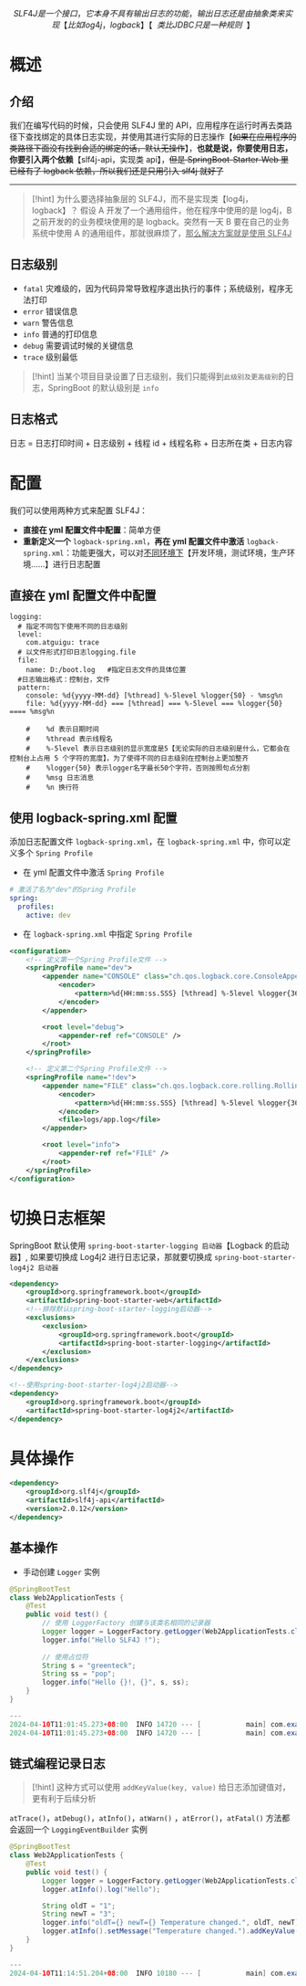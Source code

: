 
$$
SLF4J 是一个接口，它本身不具有输出日志的功能，输出日志还是由抽象类来实现【比如 log4j，logback】【~~类比 JDBC 只是一种规则~~】
$$

# 概述
## 介绍
我们在编写代码的时候，只会使用 SLF4J 里的 API，应用程序在运行时再去类路径下查找绑定的具体日志实现，并使用其进行实际的日志操作【~~如果在应用程序的类路径下面没有找到合适的绑定的话，默认无操作~~】，**也就是说，你要使用日志，你要引入两个依赖**【slf4j-api，实现类 api】，~~但是 SpringBoot-Starter-Web 里已经有了 logback 依赖，所以我们还是只用引入 slf4j 就好了~~

---

>[!hint] 为什么要选择抽象层的 SLF4J，而不是实现类【log4j，logback】？
>假设 A 开发了一个通用组件，他在程序中使用的是 log4j，B 之前开发的的业务模块使用的是 logback。突然有一天 B 要在自己的业务系统中使用 A 的通用组件，那就很麻烦了，<u>那么解决方案就是使用 SLF4J</u>

## 日志级别
- `fatal` 灾难级的，因为代码异常导致程序退出执行的事件；系统级别，程序无法打印
- `error` 错误信息
- `warn` 警告信息
- `info` 普通的打印信息
- `debug` 需要调试时候的关键信息
- `trace` 级别最低

>[!hint] 当某个项目目录设置了日志级别，我们只能得到`此级别及更高级别`的日志，SpringBoot 的默认级别是 `info`

## 日志格式
日志 = 日志打印时间 + 日志级别 + 线程 id + 线程名称 + 日志所在类 + 日志内容

# 配置
我们可以使用两种方式来配置 SLF4J：
- **直接在 yml 配置文件中配置**：简单方便
- **重新定义一个** `logback-spring.xml`，**再在 yml 配置文件中激活** `logback-spring.xml`：功能更强大，可以对<u>不同环境下</u>【开发环境，测试环境，生产环境……】进行日志配置

## 直接在 yml 配置文件中配置
```properties
logging:
  # 指定不同包下使用不同的日志级别
  level:
    com.atguigu: trace
  # 以文件形式打印日志logging.file
  file:
    name: D:/boot.log	#指定日志文件的具体位置
  #日志输出格式：控制台，文件
  pattern: 
  	console: %d{yyyy-MM-dd} [%thread] %-5level %logger{50} - %msg%n
  	file: %d{yyyy-MM-dd} === [%thread] === %-5level === %logger{50} ==== %msg%n
  	
    #    %d 表示日期时间
    #    %thread 表示线程名
    #    %-5level 表示日志级别的显示宽度是5【无论实际的日志级别是什么，它都会在控制台上占用 5 个字符的宽度】，为了使得不同的日志级别在控制台上更加整齐
    #    %logger{50} 表示logger名字最长50个字符，否则按照句点分割
    #    %msg 日志消息
    #    %n 换行符
```

## 使用 logback-spring.xml 配置
添加日志配置文件 `logback-spring.xml`，在 `logback-spring.xml` 中，你可以定义多个 `Spring Profile`

- 在 yml 配置文件中激活 `Spring Profile`
```yml
# 激活了名为"dev"的Spring Profile
spring:
  profiles:
    active: dev
```

- 在 `logback-spring.xml` 中指定 `Spring Profile` 
```xml
<configuration>
	<!-- 定义第一个Spring Profile文件 -->
    <springProfile name="dev">
        <appender name="CONSOLE" class="ch.qos.logback.core.ConsoleAppender">
            <encoder>
                <pattern>%d{HH:mm:ss.SSS} [%thread] %-5level %logger{36} - %msg%n</pattern>
            </encoder>
        </appender>

        <root level="debug">
            <appender-ref ref="CONSOLE" />
        </root>
    </springProfile>

	<!-- 定义第二个Spring Profile文件 -->
    <springProfile name="!dev">
        <appender name="FILE" class="ch.qos.logback.core.rolling.RollingFileAppender">
            <encoder>
                <pattern>%d{HH:mm:ss.SSS} [%thread] %-5level %logger{36} - %msg%n</pattern>
            </encoder>
            <file>logs/app.log</file>
        </appender>

        <root level="info">
            <appender-ref ref="FILE" />
        </root>
    </springProfile>
</configuration>
```

# 切换日志框架
SpringBoot 默认使用 `spring-boot-starter-logging 启动器`【Logback 的启动器】, 如果要切换成 Log4j2 进行日志记录，那就要切换成 `spring-boot-starter-log4j2 启动器`

```xml
<dependency>
    <groupId>org.springframework.boot</groupId>
    <artifactId>spring-boot-starter-web</artifactId>
    <!--排除默认spring-boot-starter-logging启动器-->
    <exclusions>
        <exclusion>
            <groupId>org.springframework.boot</groupId>
            <artifactId>spring-boot-starter-logging</artifactId>
        </exclusion>
    </exclusions>
</dependency>

<!--使用spring-boot-starter-log4j2启动器-->
<dependency>
    <groupId>org.springframework.boot</groupId>
    <artifactId>spring-boot-starter-log4j2</artifactId>
</dependency>
```

# 具体操作
```xml
<dependency>
	<groupId>org.slf4j</groupId>
	<artifactId>slf4j-api</artifactId>
	<version>2.0.12</version>
</dependency>
```

## 基本操作
- 手动创建 `Logger` 实例
```java
@SpringBootTest
class Web2ApplicationTests {
    @Test
    public void test() {
	    // 使用 LoggerFactory 创建与该类名相同的记录器
        Logger logger = LoggerFactory.getLogger(Web2ApplicationTests.class);
        logger.info("Hello SLF4J !");
        
        // 使用占位符
        String s = "greenteck";  
		String ss = "pop";  
		logger.info("Hello {}!, {}", s, ss);
    }
}

---
2024-04-10T11:01:45.273+08:00  INFO 14720 --- [           main] com.example.web_2.Web2ApplicationTests   : Hello SLF4J !
2024-04-10T11:01:45.273+08:00  INFO 14720 --- [           main] com.example.web_2.Web2ApplicationTests   : Hello greenteck!, pop
```

## 链式编程记录日志
>[!hint] 这种方式可以使用 `addKeyValue(key, value)` 给日志添加键值对，更有利于后续分析

`atTrace()`，`atDebug()`，`atInfo()`，`atWarn()` ，`atError()`，`atFatal()` 方法都会返回一个 `LoggingEventBuilder` 实例

```java
@SpringBootTest  
class Web2ApplicationTests {  
    @Test  
    public void test() {  
        Logger logger = LoggerFactory.getLogger(Web2ApplicationTests.class);  
        logger.atInfo().log("Hello");  

        String oldT = "1";
        String newT = "3";
        logger.info("oldT={} newT={} Temperature changed.", oldT, newT);
        logger.atInfo().setMessage("Temperature changed.").addKeyValue("oldT", oldT).addKeyValue("newT", newT).log();
    }  
}

---
2024-04-10T11:14:51.204+08:00  INFO 10180 --- [           main] com.example.web_2.Web2ApplicationTests   : Hello
```




















